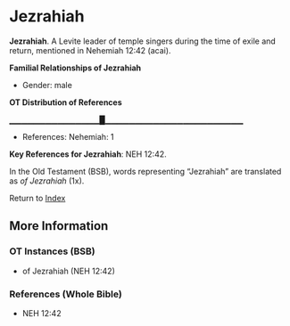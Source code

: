 # Jezrahiah
**Jezrahiah**. 
A Levite leader of temple singers during the time of exile and return, mentioned in Nehemiah 12:42 (acai). 




**Familial Relationships of Jezrahiah**


* Gender: male


**OT Distribution of References**

▁▁▁▁▁▁▁▁▁▁▁▁▁▁▁█▁▁▁▁▁▁▁▁▁▁▁▁▁▁▁▁▁▁▁▁▁▁▁
* References: Nehemiah: 1



**Key References for Jezrahiah**: 
NEH 12:42. 


In the Old Testament (BSB), words representing “Jezrahiah” are translated as 
*of Jezrahiah* (1x). 




Return to [Index](00-Index.md)

## More Information

### OT Instances (BSB)

* of Jezrahiah (NEH 12:42)



### References (Whole Bible)

* NEH 12:42



